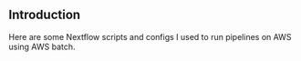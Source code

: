 ## Introduction

Here are some Nextflow scripts and configs I used to run pipelines on AWS using AWS batch.
